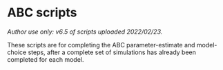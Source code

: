 # ABC scripts

*Author use only: v6.5 of scripts uploaded 2022/02/23.*

These scripts are for completing the ABC parameter-estimate and model-choice steps, after a complete set of simulations has already been completed for each model.
